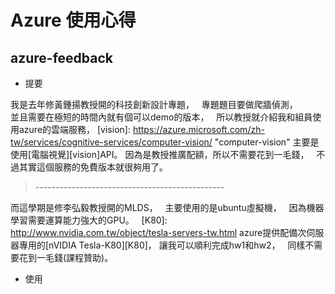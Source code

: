 # Azure 使用心得  
## azure-feedback
* 提要    

我是去年修黃鍾揚教授開的科技創新設計專題，  
專題題目要做爬牆偵測，  
並且需要在極短的時間內就有個可以demo的版本，  
所以教授就介紹我和組員使用azure的雲端服務，
[vision]: https://azure.microsoft.com/zh-tw/services/cognitive-services/computer-vision/  "computer-vision"
主要是使用[電腦視覺][vision]API。 
因為是教授推廣配額，所以不需要花到一毛錢，   
不過其實這個服務的免費版本就很夠用了。  
> -----------------------------------------------      

而這學期是修李弘毅教授開的MLDS，  
主要使用的是ubuntu虛擬機，  
因為機器學習需要運算能力強大的GPU。  
[K80]: http://www.nvidia.com.tw/object/tesla-servers-tw.html
azure提供配備次伺服器專用的[nVIDIA Tesla-K80][K80]，
讓我可以順利完成hw1和hw2，   
同樣不需要花到一毛錢(課程贊助)。

* 使用


